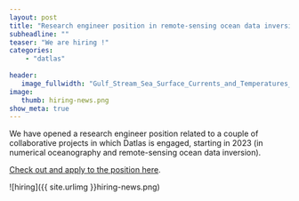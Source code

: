 ```yaml
---
layout: post
title: "Research engineer position in remote-sensing ocean data inversion"
subheadline: ""
teaser: "We are hiring !"
categories:
    - "datlas"
    
header:
   image_fullwidth: "Gulf_Stream_Sea_Surface_Currents_and_Temperatures_NASA_SVS.jpg"
image:
   thumb: hiring-news.png
show_meta: true
---
```


We have opened a research engineer position  related to a couple of collaborative projects in which Datlas is engaged, starting in 2023 (in numerical oceanography and remote-sensing ocean data inversion).

[Check out and apply to the position  here](https://euraxess.ec.europa.eu/jobs/85390).

![hiring]({{ site.urlimg }}hiring-news.png)
